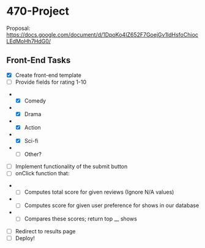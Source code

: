 # 470-Project
Proposal: https://docs.google.com/document/d/1DpoKo4IZ652F7GoejGv1ldHsfoChiocLEdMoHh7HdG0/

## Front-End Tasks
 - [x] Create front-end template
 - [ ] Provide fields for rating 1-10
 - - [x] Comedy
 - - [x] Drama
 - - [x] Action
 - - [x] Sci-fi
 - - [ ] Other?
 - [ ] Implement functionality of the submit button
 - [ ] onClick function that:
 -  - [ ] Computes total score for given reviews (Ignore N/A values)
 -  - [ ] Computes score for given user preference for shows in our database
 -  - [ ] Compares these scores; return top __ shows
 -  [ ] Redirect to results page
- [ ] Deploy!
